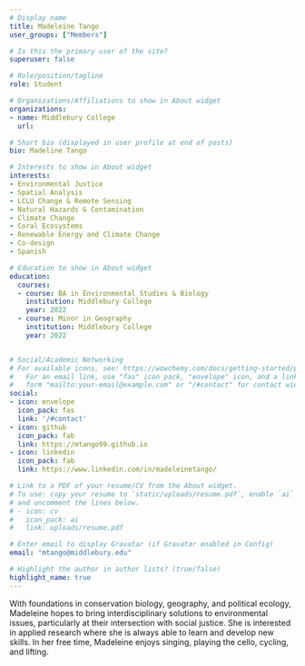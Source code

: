 ```yaml
---
# Display name
title: Madeleine Tango
user_groups: ["Members"]

# Is this the primary user of the site?
superuser: false

# Role/position/tagline
role: Student

# Organizations/Affiliations to show in About widget
organizations:
- name: Middlebury College
  url: 

# Short bio (displayed in user profile at end of posts)
bio: Madeline Tango

# Interests to show in About widget
interests:
- Environmental Justice
- Spatial Analysis
- LCLU Change & Remote Sensing
- Natural Hazards & Contamination
- Climate Change
- Coral Ecosystems
- Renewable Energy and Climate Change
- Co-design
- Spanish

# Education to show in About widget
education:
  courses:
  - course: BA in Environmental Studies & Biology
    institution: Middlebury College
    year: 2022
  - course: Minor in Geography
    institution: Middlebury College
    year: 2022


# Social/Academic Networking
# For available icons, see: https://wowchemy.com/docs/getting-started/page-builder/#icons
#   For an email link, use "fas" icon pack, "envelope" icon, and a link in the
#   form "mailto:your-email@example.com" or "/#contact" for contact widget.
social:
- icon: envelope
  icon_pack: fas
  link: '/#contact'
- icon: github
  icon_pack: fab
  link: https://mtango99.github.io
- icon: linkedin
  icon_pack: fab
  link: https://www.linkedin.com/in/madeleinetango/ 

# Link to a PDF of your resume/CV from the About widget.
# To use: copy your resume to `static/uploads/resume.pdf`, enable `ai` icons in `params.toml`,
# and uncomment the lines below.
# - icon: cv
#   icon_pack: ai
#   link: uploads/resume.pdf

# Enter email to display Gravatar (if Gravatar enabled in Config)
email: "mtango@middlebury.edu"

# Highlight the author in author lists? (true/false)
highlight_name: true
---
```


With foundations in conservation biology, geography, and political ecology, Madeleine hopes to bring interdisciplinary solutions to environmental issues, particularly at their intersection with social justice. She is interested in applied research where she is always able to learn and develop new skills. In her free time, Madeleine enjoys singing, playing the cello, cycling, and lifting. 





